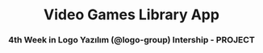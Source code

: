 <h1 align="center"> Video Games Library App </h1>
<h3 align="center"><b> 4th Week in Logo Yazılım (@logo-group) Intership - PROJECT </b></h3>

